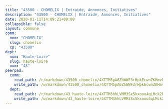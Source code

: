 ```yaml
---
title: "43500 - CHOMELIX | Entraide, Annonces, Initiatives"
description: "43500 - CHOMELIX | Entraide, Annonces, Initiatives"
date: 2020-01-11T14:09:21+09:00
collapsible: false
layout: commune
comm:
  nom: "CHOMELIX"
  slug: chomelix
  cp: "43500"
dept:
  nom: "Haute-Loire"
  slug: haute-loire
  num: "43"
peerpad:
  comm:
    read_path: /r/markdown/43500_chomelix/4XTTM5pA6ZhWWF3rHpkEcwnZKHmvNDt51VKVr693xzvFNwSrS
    write_path: /w/markdown/43500_chomelix/4XTTM5pA6ZhWWF3rHpkEcwnZKHmvNDt51VKVr693xzvFNwSrS-K3TgUUmFFG9rs9cwKNGwZt9KvuVPrT6kzQ1TKzCbroAwP9v9N7PiSz5vGtFYcwRq6HZu48zpwmYd461pe7EzH5e2GGq7zty8bwrJKJqsAjTUbXXQNDGbDKDzoYUUKPthqiDfxyQi
  dept:
    read_path: /r/markdown/43_haute-loire/4XTTM3hhLVMM3Sx5kxoou4qLMck2RjGiJF8bjxPuKy3VyRdWX
    write_path: /w/markdown/43_haute-loire/4XTTM3hhLVMM3Sx5kxoou4qLMck2RjGiJF8bjxPuKy3VyRdWX-K3TgTnndWXCUw13Pw3gJoEo9qHUCGXZ4frH2coLZWWDcoWKo22cU2VNENpi117F5bi6bu3WHMPd2VTrETU2R5owQhCBrUQgvCKerk4NqeDhN66egG9mHY8CCfEckbCp9SecEdL6b
---
```


